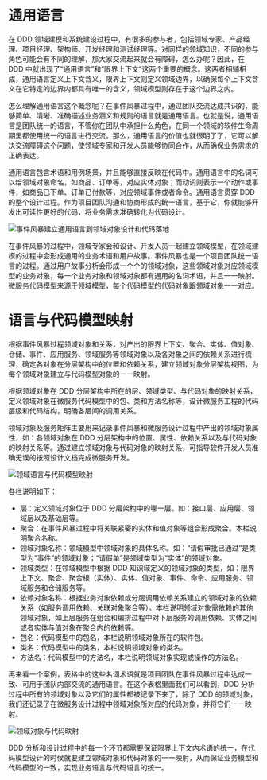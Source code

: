 # 通用语言

在 DDD 领域建模和系统建设过程中，有很多的参与者，包括领域专家、产品经理、项目经理、架构师、开发经理和测试经理等。对同样的领域知识，不同的参与角色可能会有不同的理解，那大家交流起来就会有障碍，怎么办呢？因此，在 DDD 中就出现了“通用语言”和“限界上下文”这两个重要的概念。这两者相辅相成，通用语言定义上下文含义，限界上下文则定义领域边界，以确保每个上下文含义在它特定的边界内都具有唯一的含义，领域模型则存在于这个边界之内。

怎么理解通用语言这个概念呢？在事件风暴过程中，通过团队交流达成共识的，能够简单、清晰、准确描述业务涵义和规则的语言就是通用语言。也就是说，通用语言是团队统一的语言，不管你在团队中承担什么角色，在同一个领域的软件生命周期里都使用统一的语言进行交流。那么，通用语言的价值也就很明了了，它可以解决交流障碍这个问题，使领域专家和开发人员能够协同合作，从而确保业务需求的正确表达。

通用语言包含术语和用例场景，并且能够直接反映在代码中。通用语言中的名词可以给领域对象命名，如商品、订单等，对应实体对象；而动词则表示一个动作或事件，如商品已下单、订单已付款等，对应领域事件或者命令。通用语言贯穿 DDD 的整个设计过程。作为项目团队沟通和协商形成的统一语言，基于它，你就能够开发出可读性更好的代码，将业务需求准确转化为代码设计。

![事件风暴建立通用语言到领域对象设计和代码落地](https://s3.ax1x.com/2021/02/05/y8FOED.png)

在事件风暴的过程中，领域专家会和设计、开发人员一起建立领域模型，在领域建模的过程中会形成通用的业务术语和用户故事。事件风暴也是一个项目团队统一语言的过程。通过用户故事分析会形成一个个的领域对象，这些领域对象对应领域模型的业务对象，每一个业务对象和领域对象都有通用的名词术语，并且一一映射。微服务代码模型来源于领域模型，每个代码模型的代码对象跟领域对象一一对应。

# 语言与代码模型映射

根据事件风暴过程领域对象和关系，对产出的限界上下文、聚合、实体、值对象、仓储、事件、应用服务、领域服务等领域对象以及各对象之间的依赖关系进行梳理，确定各对象在分层架构中的位置和依赖关系，建立领域对象分层架构视图，为每个领域对象建立与代码模型对象的一一映射。

根据领域对象在 DDD 分层架构中所在的层、领域类型、与代码对象的映射关系，定义领域对象在微服务代码模型中的包、类和方法名称等，设计微服务工程的代码层级和代码结构，明确各层间的调用关系。

领域对象及服务矩阵主要用来记录事件风暴和微服务设计过程中产出的领域对象属性，如：各领域对象在 DDD 分层架构中的位置、属性、依赖关系以及与代码对象的映射关系等。通过建立领域对象与代码对象的映射关系，可指导软件开发人员准确无误的按照设计文档完成微服务开发。

![领域语言与代码模型映射](https://assets.ng-tech.icu/item/20230418155736.png)

各栏说明如下：

- 层：定义领域对象位于 DDD 分层架构中的哪一层。如：接口层、应用层、领域层以及基础层等。
- 聚合：在事件风暴过程中将关联紧密的实体和值对象等组合形成聚合。本栏说明聚合名称。
- 领域对象名称：领域模型中领域对象的具体名称。如：“请假审批已通过”是类型为“事件”的领域对象；“请假单”是领域类型为“实体”的领域对象。
- 领域类型：在领域模型中根据 DDD 知识域定义的领域对象的类型，如：限界上下文、聚合、聚合根（实体）、实体、值对象、事件、命令、应用服务、领域服务和仓储服务等。
- 依赖对象名称：根据业务对象依赖或分层调用依赖关系建立的领域对象的依赖关系（如服务调用依赖、关联对象聚合等）。本栏说明领域对象需依赖的其他领域对象，如上层服务在组合和编排过程中对下层服务的调用依赖、实体之间或者实体与值对象在聚合内的依赖等。
- 包名：代码模型中的包名，本栏说明领域对象所在的软件包。
- 类名：代码模型中的类名，本栏说明领域对象的类名。
- 方法名：代码模型中的方法名，本栏说明领域对象实现或操作的方法名。

再来看一个案例，表格中的这些名词术语就是项目团队在事件风暴过程中达成一致、可用于团队内部交流的通用语言。在这个表格里面我们可以看到，DDD 分析过程中所有的领域对象以及它们的属性都被记录下来了，除了 DDD 的领域对象，我们还记录了在微服务设计过程中领域对象所对应的代码对象，并将它们一一映射。

![领域对象与代码映射](https://s3.ax1x.com/2021/02/05/y8krIe.png)

DDD 分析和设计过程中的每一个环节都需要保证限界上下文内术语的统一，在代码模型设计的时侯就要建立领域对象和代码对象的一一映射，从而保证业务模型和代码模型的一致，实现业务语言与代码语言的统一。
